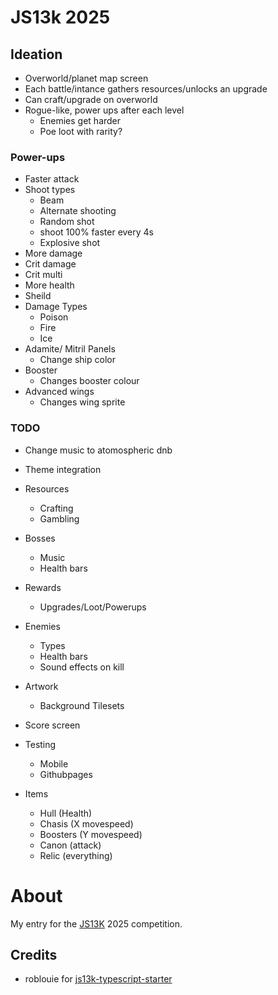 # JS13k 2025

## Ideation

- Overworld/planet map screen
- Each battle/intance gathers resources/unlocks an upgrade
- Can craft/upgrade on overworld
- Rogue-like, power ups after each level
  - Enemies get harder
  - Poe loot with rarity?

### Power-ups

- Faster attack
- Shoot types
  - Beam
  - Alternate shooting
  - Random shot
  - shoot 100% faster every 4s
  - Explosive shot
- More damage
- Crit damage
- Crit multi
- More health
- Sheild
- Damage Types
  - Poison
  - Fire
  - Ice
- Adamite/ Mitril Panels
  - Change ship color
- Booster
  - Changes booster colour
- Advanced wings
  - Changes wing sprite

### TODO

- Change music to atomospheric dnb
- Theme integration
- Resources
  - Crafting
  - Gambling
- Bosses
  - Music
  - Health bars
- Rewards
  - Upgrades/Loot/Powerups
- Enemies
  - Types
  - Health bars
  - Sound effects on kill
- Artwork
  - Background Tilesets
- Score screen
- Testing

  - Mobile
  - Githubpages

- Items
  - Hull (Health)
  - Chasis (X movespeed)
  - Boosters (Y movespeed)
  - Canon (attack)
  - Relic (everything)

# About

My entry for the [JS13K](https://js13kgames.com/) 2025 competition.

## Credits

- roblouie for [js13k-typescript-starter](https://github.com/roblouie/js13k-typescript-starter)
